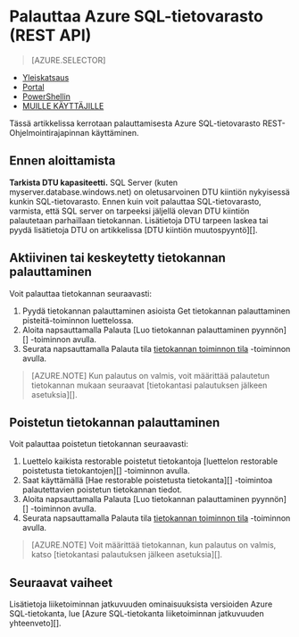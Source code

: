 <properties
   pageTitle="Palauttaa Azure SQL-tietovarasto (REST API) | Microsoft Azure"
   description="REST API tehtävät Azure SQL-tietovarasto palauttamista varten."
   services="sql-data-warehouse"
   documentationCenter="NA"
   authors="Lakshmi1812"
   manager="barbkess"
   editor=""/>

<tags
   ms.service="sql-data-warehouse"
   ms.devlang="NA"
   ms.topic="article"
   ms.tgt_pltfrm="NA"
   ms.workload="data-services"
   ms.date="09/21/2016"
   ms.author="lakshmir;barbkess;sonyama"/>

# <a name="restore-an-azure-sql-data-warehouse-rest-api"></a>Palauttaa Azure SQL-tietovarasto (REST API)

> [AZURE.SELECTOR]
- [Yleiskatsaus][]
- [Portal][]
- [PowerShellin][]
- [MUILLE KÄYTTÄJILLE][]

Tässä artikkelissa kerrotaan palauttamisesta Azure SQL-tietovarasto REST-Ohjelmointirajapinnan käyttäminen.

## <a name="before-you-begin"></a>Ennen aloittamista

**Tarkista DTU kapasiteetti.** SQL Server (kuten myserver.database.windows.net) on oletusarvoinen DTU kiintiön nykyisessä kunkin SQL-tietovarasto.  Ennen kuin voit palauttaa SQL-tietovarasto, varmista, että SQL server on tarpeeksi jäljellä olevan DTU kiintiön palautetaan parhaillaan tietokannan. Lisätietoja DTU tarpeen laskea tai pyydä lisätietoja DTU on artikkelissa [DTU kiintiön muutospyyntö][].

## <a name="restore-an-active-or-paused-database"></a>Aktiivinen tai keskeytetty tietokannan palauttaminen

Voit palauttaa tietokannan seuraavasti:

1. Pyydä tietokannan palauttaminen asioista Get tietokannan palauttaminen pisteitä-toiminnon luettelossa.
2. Aloita napsauttamalla Palauta [Luo tietokannan palauttaminen pyynnön][] -toiminnon avulla.
3. Seurata napsauttamalla Palauta tila [tietokannan toiminnon tila][] -toiminnon avulla.

>[AZURE.NOTE] Kun palautus on valmis, voit määrittää palautetun tietokannan mukaan seuraavat [tietokantasi palautuksen jälkeen asetuksia][].

## <a name="restore-a-deleted-database"></a>Poistetun tietokannan palauttaminen

Voit palauttaa poistetun tietokannan seuraavasti:

1.  Luettelo kaikista restorable poistetut tietokantoja [luettelon restorable poistetusta tietokantojen][] -toiminnon avulla.
2.  Saat käyttämällä [Hae restorable poistetusta tietokanta][] -toimintoa palautettavien poistetun tietokannan tiedot.
3.  Aloita napsauttamalla Palauta [Luo tietokannan palauttaminen pyynnön][] -toiminnon avulla.
4.  Seurata napsauttamalla Palauta tila [tietokannan toiminnon tila][] -toiminnon avulla.

>[AZURE.NOTE] Voit määrittää tietokannan, kun palautus on valmis, katso [tietokantasi palautuksen jälkeen asetuksia][]. 


## <a name="next-steps"></a>Seuraavat vaiheet
Lisätietoja liiketoiminnan jatkuvuuden ominaisuuksista versioiden Azure SQL-tietokanta, lue [Azure SQL-tietokanta liiketoiminnan jatkuvuuden yhteenveto][].

<!--Image references-->

<!--Article references-->
[Azure SQL-tietokantaan liiketoiminnan jatkuvuuden yhteenveto]: ./sql-database-business-continuity.md
[Muutospyyntö DTU kiintiö]: ./sql-data-warehouse-get-started-create-support-ticket.md#request-quota-change
[Määritä tietokantasi palautuksen jälkeen]: ./sql-database-disaster-recovery.md#configure-your-database-after-recovery
[How to install and configure Azure PowerShell]: ./powershell-install-configure.md
[Yleiskatsaus]: ./sql-data-warehouse-restore-database-overview.md
[Portal]: ./sql-data-warehouse-restore-database-portal.md
[PowerShellin]: ./sql-data-warehouse-restore-database-powershell.md
[MUILLE KÄYTTÄJILLE]: ./sql-data-warehouse-restore-database-rest-api.md

<!--MSDN references-->
[Tietokannan palauttaminen pyynnön luominen]: https://msdn.microsoft.com/library/azure/dn509571.aspx
[Tietokannan toiminnon tila]: https://msdn.microsoft.com/library/azure/dn720371.aspx
[Hae restorable katkeavat tietokanta]: https://msdn.microsoft.com/library/azure/dn509574.aspx
[Luettelon restorable pudotettu tietokannat]: https://msdn.microsoft.com/library/azure/dn509562.aspx
[Restore-AzureRmSqlDatabase]: https://msdn.microsoft.com/library/mt693390.aspx

<!--Other Web references-->
[Azure Portal]: https://portal.azure.com/
[Microsoft Web Platform Installer]: https://aka.ms/webpi-azps
